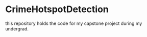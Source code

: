 # CrimeHotspotDetection
this repository holds the code for my capstone project during my undergrad.
